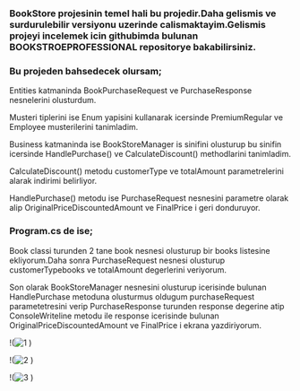 ### <p id="description">BookStore projesinin temel hali bu projedir.Daha gelismis ve surdurulebilir versiyonu uzerinde calismaktayim.Gelismis projeyi incelemek icin githubimda bulunan BOOKSTROEPROFESSIONAL repositorye bakabilirsiniz.</p>


### <p id="description">Bu projeden bahsedecek olursam;</p>

<p id="description">Entities katmaninda BookPurchaseRequest ve PurchaseResponse nesnelerini olusturdum.</p>



<p id="description">Musteri tiplerini ise Enum yapisini kullanarak icersinde PremiumRegular ve Employee musterilerini tanimladim.</p>


<p id="description">Business katmaninda ise BookStoreManager is sinifini olusturup bu sinifin icersinde HandlePurchase() ve CalculateDiscount() methodlarini tanimladim.</p>


<p id="description">CalculateDiscount() metodu customerType ve totalAmount parametrelerini alarak indirimi belirliyor.</p>



<p id="description">HandlePurchase() metodu ise PurchaseRequest nesnesini parametre olarak alip OriginalPriceDiscountedAmount ve FinalPrice i geri donduruyor.</p>

### <p id="description">Program.cs de ise;</p>



<p id="description">Book classi turunden 2 tane book nesnesi olusturup bir books listesine ekliyorum.Daha sonra PurchaseRequest nesnesi olusturup customerTypebooks ve totalAmount degerlerini veriyorum.</p>





<p id="description">Son olarak BookStoreManager nesnesini olusturup icerisinde bulunan HandlePurchase metoduna olusturmus oldugum purchaseRequest parametetresini verip PurchaseResponse turunden response degerine atip ConsoleWriteline metodu ile response icerisinde bulunan OriginalPriceDiscountedAmount ve FinalPrice i ekrana yazdiriyorum.</p>




!(![1](https://github.com/burakkabis/ParanumusBookStore/assets/134310460/e511eab8-5c49-49a4-8c9e-4cc4a23e9916)
)


!(![2](https://github.com/burakkabis/ParanumusBookStore/assets/134310460/e0ee0635-6c44-42ce-a3f2-ff3468443aff)
)


!(![3](https://github.com/burakkabis/ParanumusBookStore/assets/134310460/861a80fd-86e3-43b6-b0e2-be983d1e0bb2)
)



